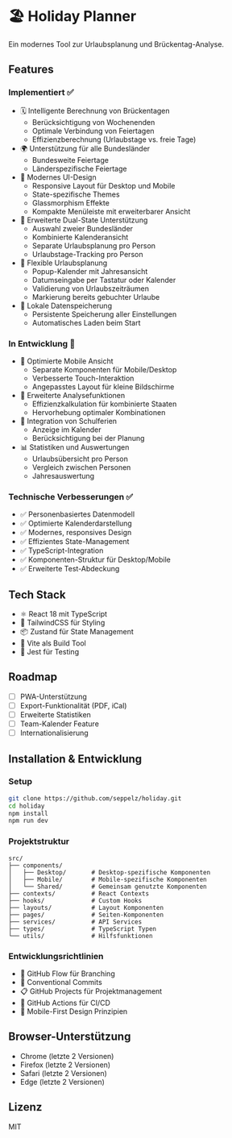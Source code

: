 # 🏖 Holiday Planner

Ein modernes Tool zur Urlaubsplanung und Brückentag-Analyse.

## Features

### Implementiert ✅
- 🗓 Intelligente Berechnung von Brückentagen
  - Berücksichtigung von Wochenenden
  - Optimale Verbindung von Feiertagen
  - Effizienzberechnung (Urlaubstage vs. freie Tage)
- 🌍 Unterstützung für alle Bundesländer
  - Bundesweite Feiertage
  - Länderspezifische Feiertage
- 🎨 Modernes UI-Design
  - Responsive Layout für Desktop und Mobile
  - State-spezifische Themes
  - Glassmorphism Effekte
  - Kompakte Menüleiste mit erweiterbarer Ansicht
- 🤝 Erweiterte Dual-State Unterstützung
  - Auswahl zweier Bundesländer
  - Kombinierte Kalenderansicht
  - Separate Urlaubsplanung pro Person
  - Urlaubstage-Tracking pro Person
- 📅 Flexible Urlaubsplanung
  - Popup-Kalender mit Jahresansicht
  - Datumseingabe per Tastatur oder Kalender
  - Validierung von Urlaubszeiträumen
  - Markierung bereits gebuchter Urlaube
- 💾 Lokale Datenspeicherung
  - Persistente Speicherung aller Einstellungen
  - Automatisches Laden beim Start

### In Entwicklung 🚧
- 📱 Optimierte Mobile Ansicht
  - Separate Komponenten für Mobile/Desktop
  - Verbesserte Touch-Interaktion
  - Angepasstes Layout für kleine Bildschirme
- 🧮 Erweiterte Analysefunktionen
  - Effizienzkalkulation für kombinierte Staaten
  - Hervorhebung optimaler Kombinationen
- 🏫 Integration von Schulferien
  - Anzeige im Kalender
  - Berücksichtigung bei der Planung
- 📊 Statistiken und Auswertungen
  - Urlaubsübersicht pro Person
  - Vergleich zwischen Personen
  - Jahresauswertung

### Technische Verbesserungen ✅
- ✅ Personenbasiertes Datenmodell
- ✅ Optimierte Kalenderdarstellung
- ✅ Modernes, responsives Design
- ✅ Effizientes State-Management
- ✅ TypeScript-Integration
- ✅ Komponenten-Struktur für Desktop/Mobile
- ✅ Erweiterte Test-Abdeckung

## Tech Stack
- ⚛️ React 18 mit TypeScript
- 🎨 TailwindCSS für Styling
- 📦 Zustand für State Management
- 🏃 Vite als Build Tool
- 🧪 Jest für Testing

## Roadmap
- [ ] PWA-Unterstützung
- [ ] Export-Funktionalität (PDF, iCal)
- [ ] Erweiterte Statistiken
- [ ] Team-Kalender Feature
- [ ] Internationalisierung

## Installation & Entwicklung

### Setup
```bash
git clone https://github.com/seppelz/holiday.git
cd holiday
npm install
npm run dev
```

### Projektstruktur
```
src/
├── components/
│   ├── Desktop/       # Desktop-spezifische Komponenten
│   ├── Mobile/        # Mobile-spezifische Komponenten
│   └── Shared/        # Gemeinsam genutzte Komponenten
├── contexts/          # React Contexts
├── hooks/             # Custom Hooks
├── layouts/           # Layout Komponenten
├── pages/             # Seiten-Komponenten
├── services/          # API Services
├── types/             # TypeScript Typen
└── utils/             # Hilfsfunktionen
```

### Entwicklungsrichtlinien
- 🌿 GitHub Flow für Branching
- 📝 Conventional Commits
- 📋 GitHub Projects für Projektmanagement
- 🔄 GitHub Actions für CI/CD
- 📱 Mobile-First Design Prinzipien

## Browser-Unterstützung
- Chrome (letzte 2 Versionen)
- Firefox (letzte 2 Versionen)
- Safari (letzte 2 Versionen)
- Edge (letzte 2 Versionen)

## Lizenz
MIT
